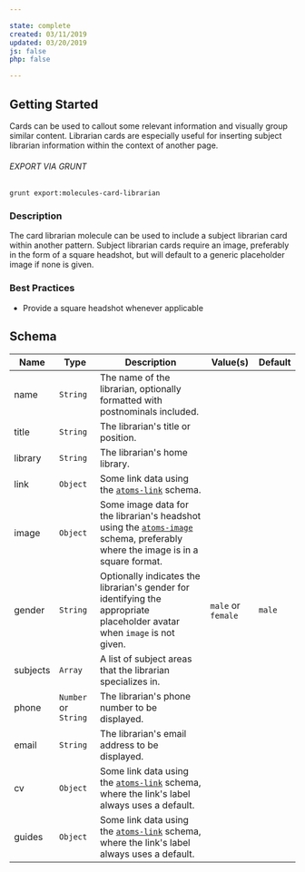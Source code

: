 ```yaml
---

state: complete
created: 03/11/2019
updated: 03/20/2019
js: false
php: false

---
```


## Getting Started

Cards can be used to callout some relevant information and visually group similar content. Librarian cards are especially useful for inserting subject librarian information within the context of another page.

###### EXPORT VIA GRUNT

```
grunt export:molecules-card-librarian
```


### Description

The card librarian molecule can be used to include a subject librarian card within another pattern. Subject librarian cards require an image, preferably in the form of a square headshot, but will default to a generic placeholder image if none is given.


### Best Practices

- Provide a square headshot whenever applicable


## Schema

| Name      | Type      | Description                                                                                               | Value(s)          |Default|
|-----------|-----------|-----------------------------------------------------------------------------------------------------------|-------------------|-------|
| name      | `String`  | The name of the librarian, optionally formatted with postnominals included.                               |                   |       |
| title     | `String`  | The librarian's title or position.                                                                        |                   |       |
| library   | `String`  | The librarian's home library.                                                                             |                   |       |
| link      | `Object`  | Some link data using the [`atoms-link`][atoms-link] schema.                                               |                   |       |
| image     | `Object`  | Some image data for the librarian's headshot using the [`atoms-image`][atoms-image] schema, preferably where the image is in a square format.           |                   |       |
| gender    | `String`  | Optionally indicates the librarian's gender for identifying the appropriate placeholder avatar when `image` is not given.  | `male` or `female` | `male` |
| subjects  | `Array`   | A list of subject areas that the librarian specializes in.                                                |                   |       |
| phone     | `Number` or `String` | The librarian's phone number to be displayed.                                                  |                   |       |
| email     | `String` | The librarian's email address to be displayed.                                                             |                   |       |
| cv        | `Object` | Some link data using the [`atoms-link`][atoms-link] schema, where the link's label always uses a default.  |                   |       |
| guides    | `Object` | Some link data using the [`atoms-link`][atoms-link] schema, where the link's label always uses a default.  |                   |       |


[atoms-link]: /patterns/20-atoms-globals-link/20-atoms-globals-link.html
[atoms-image]: /patterns/20-atoms-media-image/20-atoms-media-image.html
